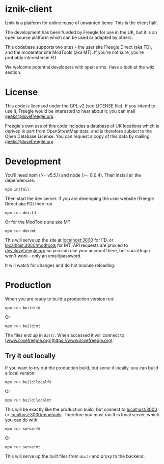 # iznik-client

Iznik is a platform for online reuse of unwanted items.  This is the client half.  

The development has been funded by Freegle for use in the UK, 
but it is an open source platform which can be used or adapted by others.

This codebase supports two sites - the user site Freegle Direct (aka FD), and the moderator site ModTools (aka MT).  If you're not sure, you're probably interested in FD. 

We welcome potential developers with open arms.  Have  a look at the wiki section.

License
=======

This code is licensed under the GPL v2 (see LICENSE file).  If you intend to use it, Freegle would be interested to
hear about it; you can mail <geeks@ilovefreegle.org>.

Freegle's own use of this code includes a database of UK locations which is derived in part from OpenStreetMap data, and
is therefore subject to the Open Database License.  You can request a copy of this data by mailing 
<geeks@ilovefreegle.org>.

# Development

You'll need npm (>= v5.5.1) and node (>= 8.9.4).  Then install all the dependencies:
```
npm install
```

Then start the dev server.  If you are developing the user website (Freegle Direct aka FD) then run
```
npm run dev:fd 
```
Or for the ModTools site aka MT: 
```
npm run dev:mt 
```

This will serve up the site at [localhost:3000](http://localhost:3000) for FD, or [localhost:3000/modtools](http://localhost:3000/modtools) for MT. API requests are proxied to [dev.ilovefreegle.org](https://dev.ilovefreegle.org) so you can use your account there, but social login won't work  - only an email/password.

It will watch for changes and do hot module reloading.

# Production

When you are ready to build a production version run:

```
npm run build:fd
```
Or
```
npm run build:mt
```

The files end up in `dist/`. When accessed it will connect to [www.ilovefreegle.org](https://www.ilovefreegle.org).

## Try it out locally

If you want to try out the production build, but serve it locally, you can build a local version:

```
npm run build:localfd
```
Or
```
npm run build:localmt
```

This will be exactly like the production build, but connect to [localhost:3000](http://localhost:3000) or [localhost:3000/modtools](http://localhost:3000/modtools). Therefore you must run this local server, which you can do with:

```
npm run serve:fd
```
Or
```
npm run serve:mt
```

This will serve up the built files from `dist/` and proxy to the backend.

